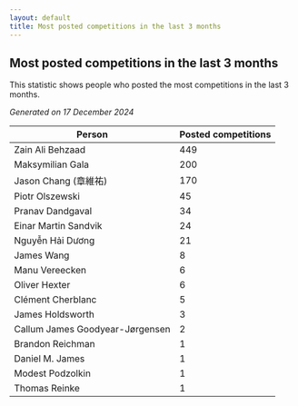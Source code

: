 ```yaml
---
layout: default
title: Most posted competitions in the last 3 months
---
```

## Most posted competitions in the last 3 months
This statistic shows people who posted the most competitions in the last 3 months.

*Generated on 17 December 2024*

| Person | Posted competitions |
| --- | --- |
| Zain Ali Behzaad | 449 |
| Maksymilian Gala | 200 |
| Jason Chang (章維祐) | 170 |
| Piotr Olszewski | 45 |
| Pranav Dandgaval | 34 |
| Einar Martin Sandvik | 24 |
| Nguyễn Hải Dương | 21 |
| James Wang | 8 |
| Manu Vereecken | 6 |
| Oliver Hexter | 6 |
| Clément Cherblanc | 5 |
| James Holdsworth | 3 |
| Callum James Goodyear-Jørgensen | 2 |
| Brandon Reichman | 1 |
| Daniel M. James | 1 |
| Modest Podzolkin | 1 |
| Thomas Reinke | 1 |
